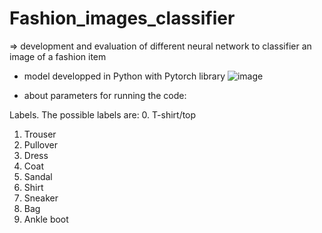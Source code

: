 # Fashion_images_classifier
=> development and evaluation of different neural network to classifier an image of a fashion item

- model developped in Python with Pytorch library
![image](https://user-images.githubusercontent.com/70845526/193638952-59ca8ef4-d7d6-4e89-98d3-8c8daeaeebff.png)

- about parameters for running the code:


Labels. The possible labels are:
0. T-shirt/top
1. Trouser
2. Pullover
3. Dress
4. Coat
5. Sandal
6. Shirt
7. Sneaker
8. Bag
9. Ankle boot
